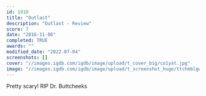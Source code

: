 ```yaml
---
id: 1910
title: "Outlast"
description: "Outlast - Review"
score: 7
date: "2016-11-06"
completed: TRUE
awards: ""
modified_date: "2022-07-04"
screenshots: []
cover: "//images.igdb.com/igdb/image/upload/t_cover_big/co1yat.jpg"
image: "//images.igdb.com/igdb/image/upload/t_screenshot_huge/ttchmblgwxki9el4eptq.jpg"
---
```

Pretty scary! RIP Dr. Buttcheeks